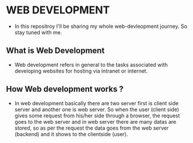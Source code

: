 # WEB DEVELOPMENT
- In this repositroy I'll be sharing my whole web-devleopment journey. 
  So stay tuned with me.

## What is Web Development

- Web development refers in general to the tasks associated with developing websites for hosting via intranet or internet.

## How Web development works ?

- In web development basically there are two server first is client side server and another one is web server. 
  So when the user (client side) gives some request from his/her side through a browser, the request goes to the web server and in web server there are many datas are stored, so as per the request the data goes from the web server (backend) and it shows to the clientside (user).
  